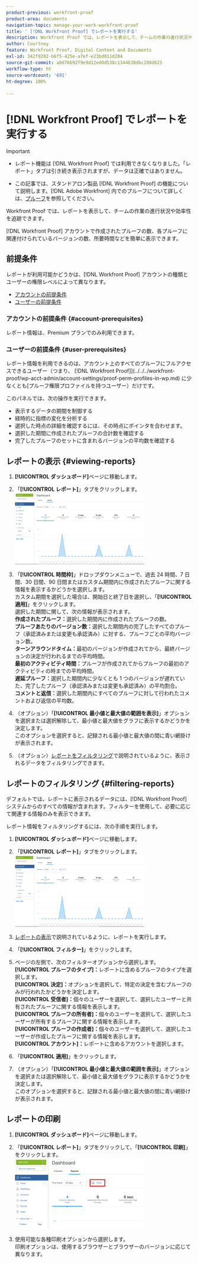 ```yaml
---
product-previous: workfront-proof
product-area: documents
navigation-topic: manage-your-work-workfront-proof
title: ' [!DNL Workfront Proof] でレポートを実行する'
description: Workfront Proof では、レポートを表示して、チームの作業の進行状況や効率性を追跡できます。
author: Courtney
feature: Workfront Proof, Digital Content and Documents
exl-id: 342f9282-b6f5-425e-a7ef-e23bd011d284
source-git-commit: a0d76692f9e9d12ed0d538c1344638dbc208d625
workflow-type: ht
source-wordcount: '691'
ht-degree: 100%

---
```


# [!DNL Workfront Proof] でレポートを実行する


>[!IMPORTANT]
>
>* <span class="previe">レポート機能は [!DNL Workfront Proof] では利用できなくなりました。「レポート」タブは引き続き表示されますが、データは正確ではありません。</span>
> 
>* この記事では、スタンドアロン製品 [!DNL Workfront Proof] の機能について説明します。[!DNL Adobe Workfront] 内でのプルーフについて詳しくは、[プルーフ](../../../review-and-approve-work/proofing/proofing.md)を参照してください。

Workfront Proof では、レポートを表示して、チームの作業の進行状況や効率性を追跡できます。

[!DNL Workfront Proof] アカウントで作成されたプルーフの数、各プルーフに関連付けられているバージョンの数、所要時間などを簡単に表示できます。

## 前提条件

レポートが利用可能かどうかは、[!DNL Workfront Proof] アカウントの種類とユーザーの権限レベルによって異なります。

* [アカウントの前提条件](#account-prerequisites)
* [ユーザーの前提条件](#user-prerequisites)

### アカウントの前提条件 {#account-prerequisites}

レポート情報は、Premium プランでのみ利用できます。

### ユーザーの前提条件 {#user-prerequisites}

レポート情報を利用できるのは、アカウント上のすべてのプルーフにフルアクセスできるユーザー（つまり、 [!DNL Workfront Proof]](../../../workfront-proof/wp-acct-admin/account-settings/proof-perm-profiles-in-wp.md) に少なくとも[プルーフ権限プロファイルを持つユーザー）だけです。

このパネルでは、次の操作を実行できます。

* 表示するデータの期間を制御する
* 経時的に指標の変化を分析する
* 選択した時点の詳細を確認するには、その時点にポインタを合わせます。
* 選択した期間に作成されたプルーフの合計数を確認する
* 完了したプルーフのセットに含まれるバージョンの平均数を確認する

## レポートの表示 {#viewing-reports}

1. **[!UICONTROL ダッシュボード]**&#x200B;ページに移動します。
1. 「**[!UICONTROL レポート]**」タブをクリックします。\
   ![proof_reports.png](assets/proof-reports-350x193.png)

1. 「**[!UICONTROL 時間枠]**」ドロップダウンメニューで、過去 24 時間、7 日間、30 日間、90 日間またはカスタム期間内に作成されたプルーフに関する情報を表示するかどうかを選択します。\
   カスタム期間を選択した場合は、開始日と終了日を選択し、「**[!UICONTROL 適用]**」をクリックします。\
   選択した期間に関して、次の情報が表示されます。\
   **作成されたプルーフ：**&#x200B;選択した期間内に作成されたプルーフの数。\
   **プルーフあたりのバージョン数：**&#x200B;選択した期間内の完了したすべてのプルーフ（承認済みまたは変更も承認済み）に対する、プルーフごとの平均バージョン数。\
   **ターンアラウンドタイム：**&#x200B;最初のバージョンが作成されてから、最終バージョンの決定が行われるまでの平均時間。\
   **最初のアクティビティ時間：**&#x200B;プルーフが作成されてからプルーフの最初のアクティビティの時までの平均時間。\
   **遅延プルーフ：**&#x200B;選択した期間内に少なくとも 1 つのバージョンが遅れていた、完了したプルーフ（承認済みまたは変更も承認済み）の平均割合。\
   **コメントと返信：**&#x200B;選択した期間内にすべてのプルーフに対して行われたコメントおよび返信の平均数。

1. （オプション）「**[!UICONTROL 最小値と最大値の範囲を表示]**」オプションを選択または選択解除して、最小値と最大値をグラフに表示するかどうかを決定します。\
   このオプションを選択すると、記録される最小値と最大値の間に青い網掛けが表示されます。

1. （オプション）[レポートをフィルタリング](#filtering-reports)で説明されているように、表示されるデータをフィルタリングできます。

## レポートのフィルタリング {#filtering-reports}

デフォルトでは、レポートに表示されるデータには、[!DNL Workfront Proof] システムからのすべての情報が含まれます。フィルターを使用して、必要に応じて関連する情報のみを表示できます。

レポート情報をフィルタリングするには、次の手順を実行します。

1. **[!UICONTROL ダッシュボード]**&#x200B;ページに移動します。
1. 「**[!UICONTROL レポート]**」タブをクリックします。\
   ![proof_reports.png](assets/proof-reports-350x193.png)

1. [レポートの表示](#viewing-reports)で説明されているように、レポートを実行します。
1. 「**[!UICONTROL フィルター]**」をクリックします。

1. ページの左側で、次のフィルターオプションから選択します。\
   **[!UICONTROL プルーフのタイプ]：**&#x200B;レポートに含めるプルーフのタイプを選択します。\
   **[!UICONTROL 決定]：**&#x200B;オプションを選択して、特定の決定を含むプルーフのみが行われたかどうかを決定します。\
   **[!UICONTROL 受信者]：**&#x200B;個々のユーザーを選択して、選択したユーザーと共有されたプルーフに関する情報を表示します。\
   **[!UICONTROL プルーフの所有者]：**&#x200B;個々のユーザーを選択して、選択したユーザーが所有するプルーフに関する情報を表示します。\
   **[!UICONTROL プルーフの作成者]：**&#x200B;個々のユーザーを選択して、選択したユーザーが作成したプルーフに関する情報を表示します。\
   **[!UICONTROL アカウント]：**&#x200B;レポートに含めるアカウントを選択します。

1. 「**[!UICONTROL 適用]**」をクリックします。
1. （オプション）「**[!UICONTROL 最小値と最大値の範囲を表示]**」オプションを選択または選択解除して、最小値と最大値をグラフに表示するかどうかを決定します。\
   このオプションを選択すると、記録される最小値と最大値の間に青い網掛けが表示されます。

## レポートの印刷

1. **[!UICONTROL ダッシュボード]**&#x200B;ページに移動します。
1. 「**[!UICONTROL レポート]**」タブをクリックして、「**[!UICONTROL 印刷]**」をクリックします。\
   ![proof_reports_print.png](assets/proof-reports-print-350x191.png)

1. 使用可能な各種印刷オプションから選択します。\
   印刷オプションは、使用するブラウザーとブラウザーのバージョンに応じて異なります。
